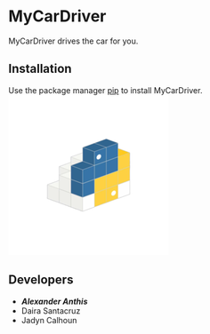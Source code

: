 # MyCarDriver
MyCarDriver drives the car for you.

## Installation
Use the package manager [pip](https://pypi.org/) to install MyCarDriver.
![Image of the Python logo](https://raw.githubusercontent.com/github/explore/666de02829613e0244e9441b114edb85781e972c/topics/pip/pip.png)

## Developers
- ***Alexander Anthis***
- Daira Santacruz
- Jadyn Calhoun